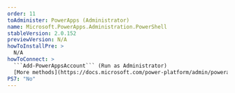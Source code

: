 ```yaml
---
order: 11
toAdminister: PowerApps (Administrator)
name: Microsoft.PowerApps.Administration.PowerShell
stableVersion: 2.0.152
previewVersion: N/A
howToInstallPre: >
  N/A
howToConnect: >
  ```Add-PowerAppsAccount``` (Run as Administrator)
  [More methods](https://docs.microsoft.com/power-platform/admin/powerapps-powershell#installation)
PS7: "No"
---
```

